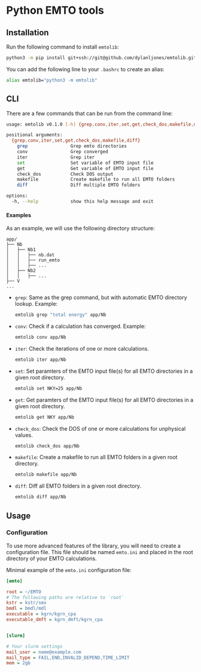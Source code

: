 # Python EMTO tools


## Installation

Run the following command to install `emtolib`:
```bash
python3 -m pip install git+ssh://git@github.com/dylanljones/emtolib.git
```

You can add the following line to your `.bashrc` to create an alias:
```bash
alias emtolib="python3 -m emtolib"
```


## CLI

There are a few commands that can be run from the command line:

```bash
usage: emtolib v0.1.0 [-h] {grep,conv,iter,set,get,check_dos,makefile,diff} ...

positional arguments:
  {grep,conv,iter,set,get,check_dos,makefile,diff}
    grep                Grep emto directories
    conv                Grep converged
    iter                Grep iter
    set                 Set variable of EMTO input file
    get                 Get variable of EMTO input file
    check_dos           Check DOS output
    makefile            Create makefile to run all EMTO folders
    diff                Diff multiple EMTO folders

options:
  -h, --help            show this help message and exit
```

#### Examples

As an example, we will use the following directory structure:

```
app/
├── Nb
│   ├── Nb1
│   │   ├── nb.dat
│   │   ├── run_emto
│   │   ├── ...
│   ├── Nb2
│   │   ├── ...
├── V
...
```


- `grep`:
    Same as the grep command, but with automatic EMTO directory lookup. Example:

    ```bash
    emtolib grep "total energy" app/Nb
    ```

- `conv`:
    Check if a calculation has converged. Example:

    ```bash
    emtolib conv app/Nb
    ```

- `iter`:
    Check the iterations of one or more calculations.

    ```bash
    emtolib iter app/Nb
    ```

- `set`:
    Set paramters of the EMTO input file(s) for all EMTO directories in a
    given root directory.
    ```bash
    emtolib set NKY=25 app/Nb
    ```

- `get`:
    Get paramters of the EMTO input file(s) for all EMTO directories in a
    given root directory.
    ```bash
    emtolib get NKY app/Nb
    ```

- `check_dos`:
    Check the DOS of one or more calculations for unphysical values.

    ```bash
    emtolib check_dos app/Nb
    ```

- `makefile`:
    Create a makefile to run all EMTO folders in a given root directory.

    ```bash
    emtolib makefile app/Nb
    ```

- `diff`:
    Diff all EMTO folders in a given root directory.

    ```bash
    emtolib diff app/Nb
    ```

## Usage

### Configuration

To use more advanced features of the library, you will need to create a
configuration file. This file should be named ``emto.ini`` and placed in the
root directory of your EMTO calculations.

Minimal example of the ``emto.ini`` configuration file:

```ini
[emto]

root = ~/EMTO
# The following paths are relative to `root`
kstr = kstr/smx
bmdl = bmdl/mdl
executable = kgrn/kgrn_cpa
executable_dmft = kgrn_dmft/kgrn_cpa


[slurm]

# Your slurm settings
mail_user = name@example.com
mail_type = FAIL,END,INVALID_DEPEND,TIME_LIMIT
mem = 2gb
```
